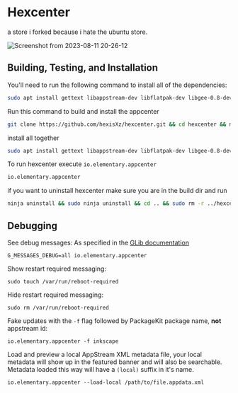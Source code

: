 # Hexcenter

a store i forked because i hate the ubuntu store.

![Screenshot from 2023-08-11 20-26-12](https://github.com/hexisXz/hexcenter/assets/71829613/ea013c4a-741b-4a5d-832d-0c9b7cb70064)


## Building, Testing, and Installation

You'll need to run the following command to install all of the dependencies: 

``` sh
sudo apt install gettext libappstream-dev libflatpak-dev libgee-0.8-dev libgranite-dev libgtk-3-dev libhandy-1-dev libjson-glib-dev libpackagekit-glib2-dev libpolkit-gobject-1-dev libsoup2.4-dev libxml2-dev libxml2-utils meson valac
```

Run this command to build and install the appcenter 

``` sh
git clone https://github.com/hexisXz/hexcenter.git && cd hexcenter && meson build --prefix=/usr && cd build && ninja && sudo ninja install
```

install all together 
``` sh
sudo apt install gettext libappstream-dev libflatpak-dev libgee-0.8-dev libgranite-dev libgtk-3-dev libhandy-1-dev libjson-glib-dev libpackagekit-glib2-dev libpolkit-gobject-1-dev libsoup2.4-dev libxml2-dev libxml2-utils meson valac && git clone https://github.com/hexisXz/hexcenter.git && cd hexcenter && meson build --prefix=/usr && cd build && ninja && sudo ninja install
```

To run hexcenter execute `io.elementary.appcenter`

``` sh
io.elementary.appcenter
```

if you want to uninstall hexcenter make sure you are in the build dir and run 

``` sh
ninja uninstall && sudo ninja uninstall && cd .. && sudo rm -r ../hexcenter
```      

## Debugging

See debug messages:
As specified in the [GLib documentation](https://developer.gnome.org/glib/stable/glib-running.html)

    G_MESSAGES_DEBUG=all io.elementary.appcenter

Show restart required messaging:

    sudo touch /var/run/reboot-required

Hide restart required messaging:

    sudo rm /var/run/reboot-required

Fake updates with the `-f` flag followed by PackageKit package name, **not** appstream id:

    io.elementary.appcenter -f inkscape

Load and preview a local AppStream XML metadata file, your local metadata will show up in the featured banner and will also be searchable. Metadata loaded this way will have a `(local)` suffix in it's name.

    io.elementary.appcenter --load-local /path/to/file.appdata.xml

